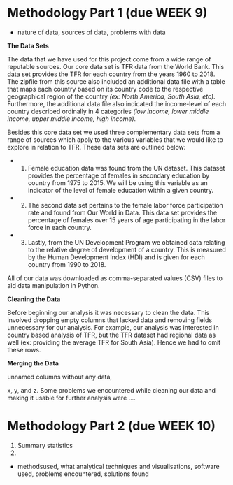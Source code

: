 # Methodology Part 1  (due WEEK 9)

* nature of data, sources of data, problems with data 

**The Data Sets**

The data that we have used for this project come from a wide range of reputable sources. Our core data set is TFR data from the World Bank. This data set provides the TFR for each country from the years 1960 to 2018. The zipfile from this source also included an additional data file with a table that maps each country based on its country code to the respective geographical region of the country *(ex: North America, South Asia, etc)*. Furthermore, the additional data file also indicated the income-level of each country described ordinally in 4 categories *(low income, lower middle income, upper middle income, high income)*.

Besides this core data set we used three complementary data sets from a range of sources which apply to the various variables that we would like to explore in relation to TFR. These data sets are outlined below: 
* 1. Female education data was found from the UN dataset. This dataset provides the percentage of females in secondary education by country from 1975 to 2015. We will be using this variable as an indicator of the level of female education within a given country.
* 2. The second data set pertains to the female labor force participation rate and found from Our World in Data. This data set provides the percentage of females over 15 years of age participating in the labor force in each country.
* 3. Lastly, from the UN Development Program we obtained data relating to the relative degree of development of a country. This is measured by the Human Development Index (HDI) and is given for each country from 1990 to 2018. 

All of our data was downloaded as comma-separated values (CSV) files to aid data manipulation in Python. 

**Cleaning the Data**

Before beginning our analysis it was necessary to clean the data. This involved dropping  empty columns that lacked data and removing fields unnecessary for our analysis. For example, our analysis was interested in country based analysis of TFR, but the TFR dataset had regional data as well (ex: providing the average TFR for South Asia). Hence we had to omit these rows. 

**Merging the Data**

unnamed columns without any data, 

x, y, and z. 
Some problems we encountered while cleaning our data and making it usable for further analysis were .... 



# Methodology Part 2 (due WEEK 10)
1. Summary statistics
2. 


* methodsused, what analytical techniques and visualisations, software used, problems encountered, solutions found 

